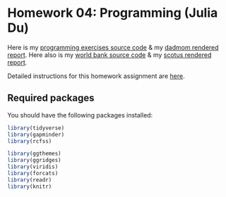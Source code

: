 # Homework 04: Programming (Julia Du)

Here is my [programming exercises source code](programming_exercises.Rmd) & my [dadmom rendered report](programming_exercises.md).
Here also is my [world bank source code](world_bank.Rmd) & my [scotus rendered report](world_bank.md).


Detailed instructions for this homework assignment are [here](https://cfss.uchicago.edu/homework/explore-data/).

## Required packages

You should have the following packages installed:

```r
library(tidyverse)
library(gapminder)
library(rcfss)

library(ggthemes)
library(ggridges)
library(viridis)
library(forcats)
library(readr)
library(knitr)

```
